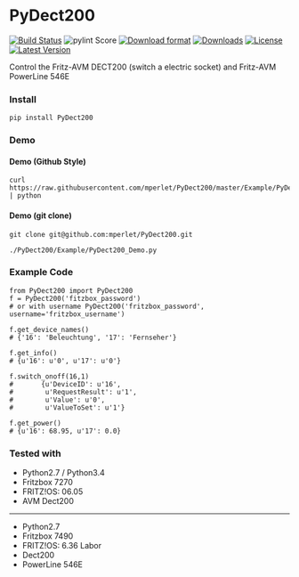 PyDect200
======
[![Build Status](https://travis-ci.org/mperlet/PyDect200.svg?branch=master)](https://travis-ci.org/mperlet/PyDect200)
![pylint Score](https://mperlet.github.io/pybadge/badges/9.12.svg)
[![Download format](http://img.shields.io/pypi/format/PyDect200.svg)](https://pypi.python.org/pypi/PY_DECT200/)
[![Downloads](http://img.shields.io/pypi/dm/PyDect200.svg)](https://pypi.python.org/pypi/PY_DECT200/)
[![License](http://img.shields.io/pypi/l/PyDect200.svg)](https://pypi.python.org/pypi/PY_DECT200/)
[![Latest Version](http://img.shields.io/pypi/v/PyDect200.svg)](https://pypi.python.org/pypi/PY_DECT200/)


Control the Fritz-AVM DECT200 (switch a electric socket)
and Fritz-AVM PowerLine 546E

### Install

```
pip install PyDect200
```

### Demo

#### Demo (Github Style)

```
curl https://raw.githubusercontent.com/mperlet/PyDect200/master/Example/PyDect200_Demo.py | python
```

#### Demo (git clone)

```
git clone git@github.com:mperlet/PyDect200.git

./PyDect200/Example/PyDect200_Demo.py
```

### Example Code

```
from PyDect200 import PyDect200
f = PyDect200('fitzbox_password')
# or with username PyDect200('fritzbox_password', username='fritzbox_username')

f.get_device_names()
# {'16': 'Beleuchtung', '17': 'Fernseher'}

f.get_info()
# {u'16': u'0', u'17': u'0'}

f.switch_onoff(16,1)
#		{u'DeviceID': u'16',
#		 u'RequestResult': u'1',
#		 u'Value': u'0',
#		 u'ValueToSet': u'1'}

f.get_power()
# {u'16': 68.95, u'17': 0.0}
```

### Tested with

* Python2.7 / Python3.4
* Fritzbox 7270
* FRITZ!OS: 06.05
* AVM Dect200

******************

* Python2.7
* Fritzbox 7490
* FRITZ!OS: 6.36 Labor
* Dect200
* PowerLine 546E
